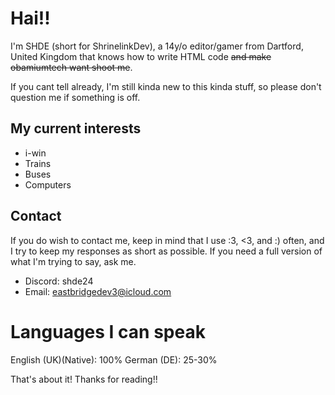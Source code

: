 # Hai!!

I'm SHDE (short for ShrinelinkDev), a 14y/o editor/gamer from Dartford, United Kingdom that knows how to write HTML code ~~and make obamiumtech want shoot me~~.

If you cant tell already, I'm still kinda new to this kinda stuff, so please don't question me if something is off.

## My current interests

- i-win
- Trains
- Buses
- Computers

## Contact

If you do wish to contact me, keep in mind that I use :3, <3, and :) often, and I try to keep my responses as short as possible. 
If you need a full version of what I'm trying to say, ask me.

- Discord: shde24
- Email: eastbridgedev3@icloud.com

# Languages I can speak

English (UK)(Native): 100%
German (DE): 25-30%

That's about it! Thanks for reading!!

